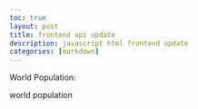 ```yaml
---
toc: true
layout: post
title: frontend api update
description: javascript html frontend update
categories: [markdown]
---
```


<style>
    head {
        font-size: 40px;
        text-align: center;
    }
</style>

<head>
    <label for = "pop">World Population:</label>
    <p id = "pop"> world population </p>
</head>

<script>
const options = {
    method: 'GET',
    headers: {
        'X-RapidAPI-Key': 'befd3aa94cmsh6c15f9448db64f3p194824jsn7727f7079e12',
        'X-RapidAPI-Host': 'get-population.p.rapidapi.com'
    }
};


fetch('https://get-population.p.rapidapi.com/population', options)
    .then(response => response.json())
    .then(response => {
        console.log(response.count);
        document.getElementById("pop").innerHTML = response.count;
    })
    
    .catch(err => console.error(err));

change();

function change() {
    document.getElementById("pop").innerHTML = parseInt(document.getElementById("pop").innerHTML) + 3;
}

setInterval(change,1000);        
</script>

